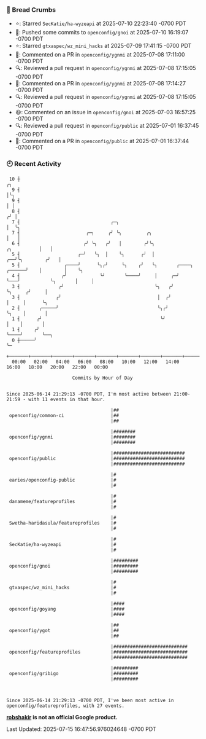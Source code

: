 ### 🍞 Bread Crumbs

 * ⭐️: Starred `SecKatie/ha-wyzeapi` at 2025-07-10 22:23:40 -0700 PDT
 * 🚢: Pushed some commits to `openconfig/gnoi` at 2025-07-10 16:19:07 -0700 PDT
 * ⭐️: Starred `gtxaspec/wz_mini_hacks` at 2025-07-09 17:41:15 -0700 PDT
 * 💬: Commented on a PR in  `openconfig/ygnmi` at 2025-07-08 17:11:00 -0700 PDT
 * 🔍: Reviewed a pull request in  `openconfig/ygnmi` at 2025-07-08 17:15:05 -0700 PDT
 * 💬: Commented on a PR in  `openconfig/ygnmi` at 2025-07-08 17:14:27 -0700 PDT
 * 🔍: Reviewed a pull request in  `openconfig/ygnmi` at 2025-07-08 17:15:05 -0700 PDT
 * 😃: Commented on an issue in `openconfig/gnoi` at 2025-07-03 16:57:25 -0700 PDT
 * 🔍: Reviewed a pull request in  `openconfig/public` at 2025-07-01 16:37:45 -0700 PDT
 * 💬: Commented on a PR in  `openconfig/public` at 2025-07-01 16:37:44 -0700 PDT

### 🕘 Recent Activity
```
 10 ┼                                                                                         ╭╮
  9 ┤                                                                                         │╰╮
  9 ┤                                                                                         │ │
  8 ┤                                                                                        ╭╯ │
  7 ┤                                 ╭─╮                                                    │  ╰╮
  7 ┤                        ╭─╮     ╭╯ ╰╮         ╭╮                                        │   │
  6 ┤                       ╭╯ ╰╮   ╭╯   │        ╭╯╰╮                           ╭╮          │   │
  5 ┤                     ╭─╯   ╰╮  │    ╰╮      ╭╯  │                        ╭──╯╰╮        ╭╯   │
  5 ┤                ╭────╯      ╰╮╭╯     ╰╮    ╭╯   ╰╮       ╭────╮   ╭──────╯    │        │    ╰╮
  4 ┤               ╭╯            ╰╯       ╰────╯     │     ╭─╯    ╰───╯           ╰╮       │     │
  3 ┤              ╭╯                                 ╰╮   ╭╯                       ╰╮     ╭╯     │
  3 ┤             ╭╯                                   │  ╭╯                         │     │      ╰╮
  2 ┤       ╭─────╯                                    ╰╮╭╯                          ╰╮    │       │
  1 ┤      ╭╯                                           ╰╯                            │    │       │
  1 ┤     ╭╯                                                                          ╰────╯       ╰──╮
  0 ┼─────╯                                                                                           ╰─
    +───────+───────+───────+───────+───────+───────+───────+───────+───────+───────+───────+───────+────
  00:00   02:00   04:00   06:00   08:00   10:00   12:00   14:00   16:00   18:00   20:00   22:00   00:00   

						Commits by Hour of Day


Since 2025-06-14 21:29:13 -0700 PDT, I'm most active between 21:00-21:59 - with 11 events in that hour.

```



```
                                      |##
 openconfig/common-ci                 |##
                                      |##

                                      |########
 openconfig/ygnmi                     |########
                                      |########

                                      |##########################
 openconfig/public                    |##########################
                                      |##########################

                                      |#
 earies/openconfig-public             |#
                                      |#

                                      |#
 danameme/featureprofiles             |#
                                      |#

                                      |#
 Swetha-haridasula/featureprofiles    |#
                                      |#

                                      |#
 SecKatie/ha-wyzeapi                  |#
                                      |#

                                      |#########
 openconfig/gnoi                      |#########
                                      |#########

                                      |#
 gtxaspec/wz_mini_hacks               |#
                                      |#

                                      |####
 openconfig/goyang                    |####
                                      |####

                                      |##
 openconfig/ygot                      |##
                                      |##

                                      |###########################
 openconfig/featureprofiles           |###########################
                                      |###########################

                                      |#########
 openconfig/gribigo                   |#########
                                      |#########



Since 2025-06-14 21:29:13 -0700 PDT, I've been most active in openconfig/featureprofiles, with 27 events.

```
**[robshakir](mailto:robjs@google.com) is not an official Google product.**  


Last Updated: 2025-07-15 16:47:56.976024648 -0700 PDT
